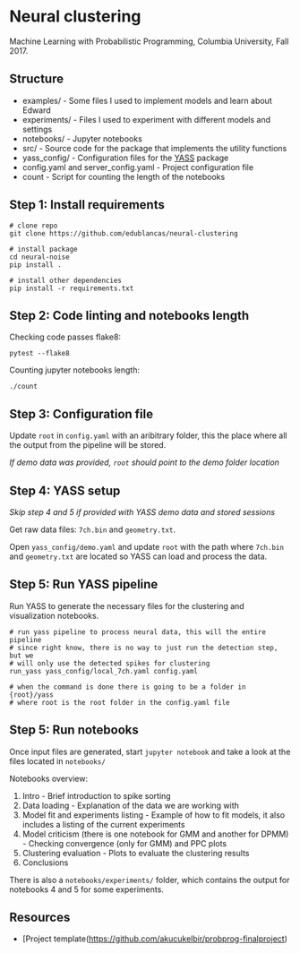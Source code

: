 # Neural clustering

Machine Learning with Probabilistic Programming, Columbia University, Fall 2017.

## Structure

* examples/ - Some files I used to implement models and learn about Edward
* experiments/ - Files I used to experiment with different models and settings
* notebooks/ - Jupyter notebooks
* src/ - Source code for the package that implements the utility functions
* yass_config/ - Configuration files for the [YASS](https://github.com/paninski-lab/yass) package
* config.yaml and server_config.yaml - Project configuration file
* count - Script for counting the length of the notebooks

## Step 1: Install requirements

```shell
# clone repo
git clone https://github.com/edublancas/neural-clustering

# install package
cd neural-noise
pip install .

# install other dependencies
pip install -r requirements.txt
```

## Step 2: Code linting and notebooks length

Checking code passes flake8:

```shell
pytest --flake8
```

Counting jupyter notebooks length:

```
./count
```


## Step 3: Configuration file

Update `root` in `config.yaml` with an aribitrary folder, this the place where all the output from the pipeline will be stored.

*If demo data was provided, `root` should point to the demo folder location*

## Step 4: YASS setup

*Skip step 4 and 5 if provided with YASS demo data and stored sessions*

Get raw data files: `7ch.bin` and `geometry.txt`.

Open `yass_config/demo.yaml` and update `root` with the path where `7ch.bin` and `geometry.txt` are located so YASS can load and process the data.

## Step 5: Run YASS pipeline

Run YASS to generate the necessary files for the clustering and visualization notebooks.

```shell
# run yass pipeline to process neural data, this will the entire pipeline
# since right know, there is no way to just run the detection step, but we
# will only use the detected spikes for clustering
run_yass yass_config/local_7ch.yaml config.yaml

# when the command is done there is going to be a folder in {root}/yass
# where root is the root folder in the config.yaml file
```

## Step 5: Run notebooks

Once input files are generated, start `jupyter notebook` and take a look at the
files located in  `notebooks/`

Notebooks overview:

1. Intro - Brief introduction to spike sorting
2. Data loading - Explanation of the data we are working with
3. Model fit and experiments listing - Example of how to fit models, it also includes a listing of the current experiments
4. Model criticism (there is one notebook for GMM and another for DPMM) - Checking convergence (only for GMM) and PPC plots
5. Clustering evaluation - Plots to evaluate the clustering results
6. Conclusions

There is also a `notebooks/experiments/` folder, which contains the output for notebooks 4 and 5 for some experiments.

## Resources

* [Project template(https://github.com/akucukelbir/probprog-finalproject)
